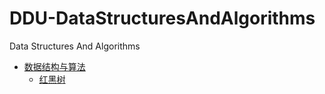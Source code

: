 # DDU-DataStructuresAndAlgorithms
Data Structures And Algorithms
- [数据结构与算法](#DataStructuresAndAlgorithms)
  - [红黑树](./红黑树/RedBlackTree.md)
